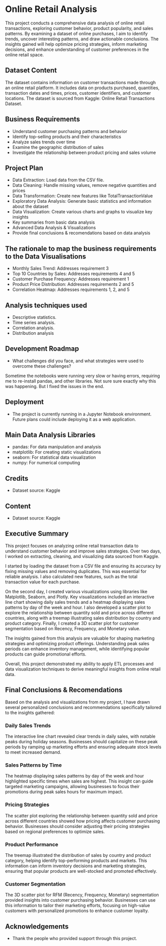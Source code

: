 # Online Retail Analysis

This project conducts a comprehensive data analysis of online retail transactions, exploring customer behavior, product popularity, and sales patterns. By examining a dataset of online purchases, I aim to identify trends, uncover interesting patterns, and draw actionable conclusions. The insights gained will help optimize pricing strategies, inform marketing decisions, and enhance understanding of customer preferences in the online retail space.


## Dataset Content
The dataset contains information on customer transactions made through an online retail platform. It includes data on products purchased, quantities, transaction dates and times, prices, customer identifiers, and customer locations. The dataset is sourced from Kaggle: Online Retail Transactions Dataset.


## Business Requirements
* Understand customer purchasing patterns and behavior
* Identify top-selling products and their characteristics
* Analyze sales trends over time
* Examine the geographic distribution of sales
* Investigate the relationship between product pricing and sales volume


## Project Plan
* Data Extraction: Load data from the CSV file.
* Data Cleaning: Handle missing values, remove negative quantities and prices
* Data Transformation: Create new features like TotalTransactionValue
* Exploratory Data Analysis: Generate basic statistics and information about the dataset
* Data Visualization: Create various charts and graphs to visualize key insights
* Key summaries from basic data analysis
* Advanced Data Analysis & Visualizations
* Provide final conclusions & recomendations based on data analysis

## The rationale to map the business requirements to the Data Visualisations
* Monthly Sales Trend: Addresses requirement 3
* Top 10 Countries by Sales: Addresses requirements 4 and 5
* Customer Purchase Frequency: Addresses requirement 1
* Product Price Distribution: Addresses requirements 2 and 5
* Correlation Heatmap: Addresses requirements 1, 2, and 5

## Analysis techniques used
* Descriptive statistics.
* Time series analysis.
* Correlation analysis.
* Distribution analysis

## Development Roadmap
* What challenges did you face, and what strategies were used to overcome these challenges?

Sometime the notebooks were running very slow or having errors, requiring me to re-install pandas, and other libraries.  Not sure sure exactly why this was happening.  But I fixed the issues in the end.

## Deployment
* The project is currently running in a Jupyter Notebook environment. Future plans could include deploying it as a web application.

## Main Data Analysis Libraries
* pandas: For data manipulation and analysis
* matplotlib: For creating static visualizations
* seaborn: For statistical data visualization
* numpy: For numerical computing

## Credits 

* Dataset source: Kaggle 

## Content 

* Dataset source: Kaggle 

## Executive Summary

This project focuses on analyzing online retail transaction data to understand customer behavior and improve sales strategies. Over two days, I worked on extracting, cleaning, and visualizing data sourced from Kaggle.

I started by loading the dataset from a CSV file and ensuring its accuracy by fixing missing values and removing duplicates. This was essential for reliable analysis. I also calculated new features, such as the total transaction value for each purchase.

On the second day, I created various visualizations using libraries like Matplotlib, Seaborn, and Plotly. Key visualizations included an interactive line chart showing daily sales trends and a heatmap displaying sales patterns by day of the week and hour. I also developed a scatter plot to explore the relationship between quantity sold and price across different countries, along with a treemap illustrating sales distribution by country and product category. Finally, I created a 3D scatter plot for customer segmentation based on Recency, Frequency, and Monetary value.

The insights gained from this analysis are valuable for shaping marketing strategies and optimizing product offerings. Understanding peak sales periods can enhance inventory management, while identifying popular products can guide promotional efforts.

Overall, this project demonstrated my ability to apply ETL processes and data visualization techniques to derive meaningful insights from online retail data.

## Final Conclusions & Recomendations

Based on the analysis and visualizations from my project, I have drawn several personalized conclusions and recommendations specifically tailored to the insights gathered:

### Daily Sales Trends

The interactive line chart revealed clear trends in daily sales, with notable peaks during holiday seasons. Businesses should capitalize on these peak periods by ramping up marketing efforts and ensuring adequate stock levels to meet increased demand.

### Sales Patterns by Time

The heatmap displaying sales patterns by day of the week and hour highlighted specific times when sales are highest. This insight can guide targeted marketing campaigns, allowing businesses to focus their promotions during peak sales hours for maximum impact.

### Pricing Strategies

The scatter plot exploring the relationship between quantity sold and price across different countries showed how pricing affects customer purchasing behavior. Businesses should consider adjusting their pricing strategies based on regional preferences to optimize sales.

### Product Performance

The treemap illustrated the distribution of sales by country and product category, helping identify top-performing products and markets. This information can inform inventory decisions and marketing strategies, ensuring that popular products are well-stocked and promoted effectively.

### Customer Segmentation

The 3D scatter plot for RFM (Recency, Frequency, Monetary) segmentation provided insights into customer purchasing behavior. Businesses can use this information to tailor their marketing efforts, focusing on high-value customers with personalized promotions to enhance customer loyalty.

## Acknowledgements 
* Thank the people who provided support through this project.